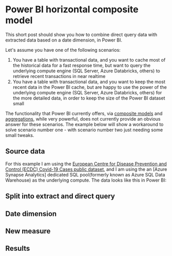 # Power BI horizontal composite model

This short post should show you how to combine direct query data with extracted data based on a date dimension, in Power BI. 

Let's assume you have one of the following scenarios:
 1. You have a table with transactional data, and you want to cache most of the historical data for a fast response time, but want to query the underlying compute engine (SQL Server, Azure Databricks, others) to retrieve recent transactions in near realtime
 2. You have a table with transactional data, and you want to keep the most recent data in the Power BI cache, but are happy to use the power of the underlying compute engine (SQL Server, Azure Databricks, others) for the more detailed data, in order to keep the size of the Power BI dataset small
 
The functionality that Power BI currently offers, via [composite models]() and [aggregations](), while very powerful, does not currently provide an obvious answer for these scenarios. The example below will show a workaround to solve scenario number one - with scenario number two just needing some small tweaks. 

## Source data

For this example I am using the [European Centre for Disease Prevention and Control (ECDC) Covid-19 Cases public dataset](https://www.ecdc.europa.eu/en/publications-data/download-todays-data-geographic-distribution-covid-19-cases-worldwide), and I am using the an [Azure Synapse Analytics] dedicated SQL pool(formerly known as Azure SQL Data Warehouse) as the underlying compute. The data looks like this in Power BI:



## Split into extract and direct query 

## Date dimension 

## New measure

## Results 
